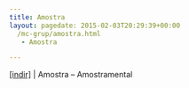 ```yaml
---
title: Amostra
layout: pagedate: 2015-02-03T20:29:39+00:00
  /mc-grup/amostra.html
   - Amostra

---
```

<a href="https://cloud.mail.ru/public/d8527d138d6d/Amostra%20-%20Amostramental" target="_blank">[indir]</a> | Amostra &#8211; Amostramental